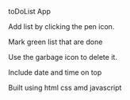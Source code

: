 toDoList App 

Add list by clicking the pen icon.

Mark green list that are done

Use the garbage icon to delete it.

Include date and time on top

Built using html css amd javascript
